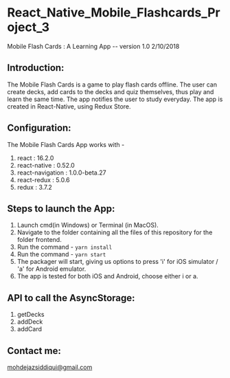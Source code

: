 # React_Native_Mobile_Flashcards_Project_3

Mobile Flash Cards : A Learning App -- version 1.0 2/10/2018


Introduction:
-------------
The Mobile Flash Cards is a game to play flash cards offline. The user can create decks, add cards to the decks and
quiz themselves, thus play and learn the same time. The app notifies the user to study everyday.
The app is created in React-Native, using Redux Store.


Configuration:
--------------
The Mobile Flash Cards App works with -

 1. react : 16.2.0
 2. react-native : 0.52.0
 3. react-navigation : 1.0.0-beta.27
 4. react-redux : 5.0.6
 5. redux : 3.7.2



Steps to launch the App:
--------------------------------
1. Launch cmd(in Windows) or Terminal (in MacOS).
2. Navigate to the folder containing all the files of this repository for the folder frontend.
3. Run the command - `yarn install`
4. Run the command - `yarn start`
5. The packager will start, giving us options to press 'i' for iOS simulator / 'a' for Android emulator.
6. The app is tested for both iOS and Android, choose either i or a.


API to call the AsyncStorage:
--------------------------------------
 1. getDecks
 2. addDeck
 3. addCard


Contact me:
-----------
mohdejazsiddiqui@gmail.com
